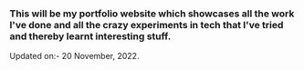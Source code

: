 ### This will be my portfolio website which showcases all the work I've done and all the crazy experiments in tech that I've tried and thereby learnt interesting stuff.

Updated on:- 20 November, 2022.